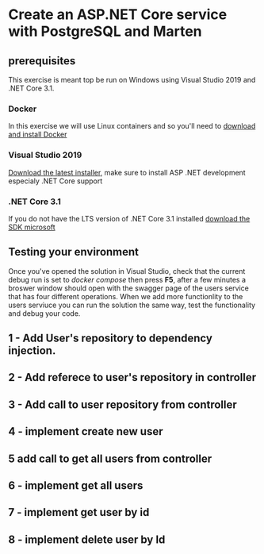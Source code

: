 # Create an ASP.NET Core service with PostgreSQL and Marten

## prerequisites
This exercise is meant top be run on Windows using Visual Studio 2019 and .NET Core 3.1.

### Docker
In this exercise we will use Linux containers and so you'll need to [download and install Docker](https://docs.docker.com/docker-for-windows/install/)

### Visual Studio 2019
[Download the latest installer](https://visualstudio.microsoft.com/downloads/), make sure to install ASP .NET  development especialy .NET Core support

### .NET Core 3.1
If you do not have the LTS version of .NET Core 3.1 installed [download the SDK microsoft](https://dotnet.microsoft.com/download/dotnet-core)

## Testing your environment
Once you've opened the solution in Visual Studio, check that the current debug run is set to _docker compose_ then press __F5__, after a few minutes a broswer window should open with the swagger page of the users service that has four different operations. When we add more functionlity to the users serviuce you can run the solution the same way, test the functionality and debug your code.

## 1 - Add User's repository to dependency injection.

## 2 - Add referece to user's repository in controller

## 3 - Add call to user repository from controller

## 4 - implement create new user

## 5 add call to get all users from controller

## 6 - implement get all users

## 7 - implement get user by id

## 8 - implement delete user by Id
